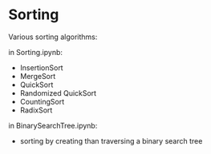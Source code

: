 # Sorting
Various sorting algorithms:

in Sorting.ipynb:
* InsertionSort
* MergeSort
* QuickSort
* Randomized QuickSort
* CountingSort
* RadixSort

in BinarySearchTree.ipynb:
* sorting by creating than traversing a binary search tree
